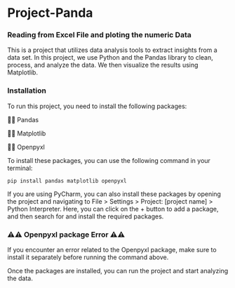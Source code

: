# Project-Panda

### Reading from Excel File and ploting the numeric Data

This is a project that utilizes data analysis tools to extract insights from a data set. In this project, we use Python and the Pandas library to clean, process, and analyze the data. We then visualize the results using Matplotlib.

### Installation

To run this project, you need to install the following packages:

👨‍🏫 Pandas

👨‍🏫 Matplotlib

👨‍🏫 Openpyxl

To install these packages, you can use the following command in your terminal:

```pyrhon runnable
pip install pandas matplotlib openpyxl
```

If you are using PyCharm, you can also install these packages by opening the project and navigating to File > Settings > Project: [project name] > Python Interpreter. Here, you can click on the + button to add a package, and then search for and install the required packages.


### ⚠⚠ Openpyxl package Error ⚠⚠
If you encounter an error related to the Openpyxl package, make sure to install it separately before running the command above.


Once the packages are installed, you can run the project and start analyzing the data.
